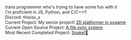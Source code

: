 trans programmer who's trying to have some fun with it  
I'm proficient in JS, Python, and C/C++!!  
Discord: thisisx_x  
Current Project: My senior project! [2D platformer in pygame](https://github.com/killgriff22/viscousengine)  
Current Open Source Project: [A file sync system](https://github.com/killgriff22/image_sync)  
Most Recent Completed Project: [Snake!🐍](https://github.com/killgriff22/snake)
